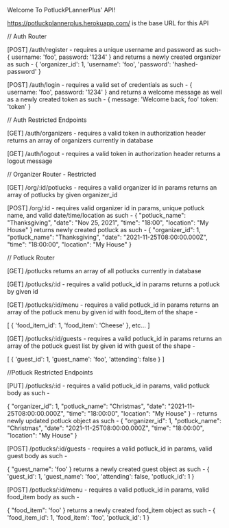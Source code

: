 Welcome To PotluckPLannerPlus' API!

https://potluckplannerplus.herokuapp.com/ is the base URL for this API

// Auth Router

[POST] /auth/register - requires a unique username and password as such-
{
    username: 'foo',
    password: '1234'
} and returns a newly created organizer as such -
{
    'organizer_id': 1,
    'username': 'foo',
    'password': 'hashed-password'
}

[POST] /auth/login - requires a valid set of credentials as such -
{
    username: 'foo',
    password: '1234'
} and returns a welcome message as well as a newly created token as such -
{
    message: 'Welcome back, foo'
    token: 'token'
}

// Auth Restricted Endpoints

[GET] /auth/organizers - requires a valid token in authorization header
returns an array of organizers currently in database

[GET] /auth/logout - requires a valid token in authorization header
returns a logout message

// Organizer Router - Restricted

[GET] /org/:id/potlucks - requires a valid organizer id in params
returns an array of potlucks by given organizer_id

[POST] /org/:id - requires valid organizer id in params, unique potluck name, and valid date/time/location as such -
{
    "potluck_name": "Thanksgiving",
    "date": "Nov 25, 2021",
    "time": "18:00",
    "location": "My House"
} returns newly created potluck as such -
{
    "organizer_id": 1,
    "potluck_name": "Thanksgiving",
    "date": "2021-11-25T08:00:00.000Z",
    "time": "18:00:00",
    "location": "My House"
}

// Potluck Router

[GET] /potlucks
returns an array of all potlucks currently in database

[GET] /potlucks/:id - requires a valid potluck_id in params
returns a potluck by given id

[GET] /potlucks/:id/menu - requires a valid potluck_id in params
returns an array of the potluck menu by given id with food_item of the shape -

[
    {
        'food_item_id': 1,
        'food_item': 'Cheese'
    },
    etc...
]

[GET] /potlucks/:id/guests - requires a valid potluck_id in params
returns an array of the potluck guest list by given id with guest of the shape -

[
    {
        'guest_id': 1,
        'guest_name': 'foo',
        'attending': false
    }
]

//Potluck Restricted Endpoints

[PUT] /potlucks/:id - requires a valid potluck_id in params, valid potluck body as such -

{
    "organizer_id": 1,
    "potluck_name": "Christmas",
    "date": "2021-11-25T08:00:00.000Z",
    "time": "18:00:00",
    "location": "My House"
} - returns newly updated potluck object as such -
{
    "organizer_id": 1,
    "potluck_name": "Christmas",
    "date": "2021-11-25T08:00:00.000Z",
    "time": "18:00:00",
    "location": "My House"
}

[POST] /potlucks/:id/guests - requires a valid potluck_id in params, valid guest body as such -

{
    "guest_name": 'foo'
}
returns a newly created guest object as such -
{
    'guest_id': 1,
    'guest_name': 'foo',
    'attending': false,
    'potluck_id': 1
}

[POST] /potlucks/:id/menu - requires a valid potluck_id in params, valid food_item body as such -

{
    "food_item": 'foo'
}
returns a newly created food_item object as such -
{
    'food_item_id': 1,
    'food_item': 'foo',
    'potluck_id': 1
}
